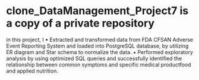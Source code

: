 # clone_DataManagement_Project7 is a copy of a private repository

in this project, I
▪	Extracted and transformed data from FDA CFSAN Adverse Event Reporting System and loaded into PostgreSQL database, by utilizing ER diagram and Star schema to normalize the data.
▪	Performed exploratory analysis by using optimized SQL queries and successfully identified the relationship between common symptoms and specific medical productfood and applied nutrition. 
